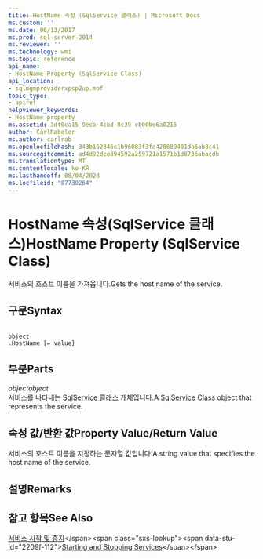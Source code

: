 ```yaml
---
title: HostName 속성 (SqlService 클래스) | Microsoft Docs
ms.custom: ''
ms.date: 06/13/2017
ms.prod: sql-server-2014
ms.reviewer: ''
ms.technology: wmi
ms.topic: reference
api_name:
- HostName Property (SqlService Class)
api_location:
- sqlmgmproviderxpsp2up.mof
topic_type:
- apiref
helpviewer_keywords:
- HostName property
ms.assetid: 3df0ca15-9eca-4cbd-8c39-cb00be6a0215
author: CarlRabeler
ms.author: carlrab
ms.openlocfilehash: 343b162346c1b96083f3fe428689401da6ab8c41
ms.sourcegitcommit: ad4d92dce894592a259721a1571b1d8736abacdb
ms.translationtype: MT
ms.contentlocale: ko-KR
ms.lasthandoff: 08/04/2020
ms.locfileid: "87730264"
---
```

# <a name="hostname-property-sqlservice-class"></a><span data-ttu-id="2209f-102">HostName 속성(SqlService 클래스)</span><span class="sxs-lookup"><span data-stu-id="2209f-102">HostName Property (SqlService Class)</span></span>
  <span data-ttu-id="2209f-103">서비스의 호스트 이름을 가져옵니다.</span><span class="sxs-lookup"><span data-stu-id="2209f-103">Gets the host name of the service.</span></span>  
  
## <a name="syntax"></a><span data-ttu-id="2209f-104">구문</span><span class="sxs-lookup"><span data-stu-id="2209f-104">Syntax</span></span>  
  
```  
  
object  
.HostName [= value]  
```  
  
## <a name="parts"></a><span data-ttu-id="2209f-105">부분</span><span class="sxs-lookup"><span data-stu-id="2209f-105">Parts</span></span>  
 <span data-ttu-id="2209f-106">*object*</span><span class="sxs-lookup"><span data-stu-id="2209f-106">*object*</span></span>  
 <span data-ttu-id="2209f-107">서비스를 나타내는 [SqlService 클래스](sqlservice-class.md) 개체입니다.</span><span class="sxs-lookup"><span data-stu-id="2209f-107">A [SqlService Class](sqlservice-class.md) object that represents the service.</span></span>  
  
## <a name="property-valuereturn-value"></a><span data-ttu-id="2209f-108">속성 값/반환 값</span><span class="sxs-lookup"><span data-stu-id="2209f-108">Property Value/Return Value</span></span>  
 <span data-ttu-id="2209f-109">서비스의 호스트 이름을 지정하는 문자열 값입니다.</span><span class="sxs-lookup"><span data-stu-id="2209f-109">A string value that specifies the host name of the service.</span></span>  
  
## <a name="remarks"></a><span data-ttu-id="2209f-110">설명</span><span class="sxs-lookup"><span data-stu-id="2209f-110">Remarks</span></span>  
  
## <a name="see-also"></a><span data-ttu-id="2209f-111">참고 항목</span><span class="sxs-lookup"><span data-stu-id="2209f-111">See Also</span></span>  
 <span data-ttu-id="2209f-112">[서비스 시작 및 중지](https://technet.microsoft.com/library/ms174886\(v=sql.105\).aspx)</span><span class="sxs-lookup"><span data-stu-id="2209f-112">[Starting and Stopping Services](https://technet.microsoft.com/library/ms174886\(v=sql.105\).aspx)</span></span>  
  
  
